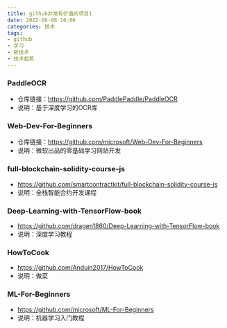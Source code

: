 ```yaml
---
title: github非常有价值的项目1
date: 2022-06-08 16:06
categories: 技术
tags: 
- github
- 学习
- 新技术
- 技术趋势
---
```


### PaddleOCR

- 仓库链接：https://github.com/PaddlePaddle/PaddleOCR
- 说明：基于深度学习的OCR库

### Web-Dev-For-Beginners
- 仓库链接：https://github.com/microsoft/Web-Dev-For-Beginners
- 说明：微软出品的零基础学习网站开发

### full-blockchain-solidity-course-js
- https://github.com/smartcontractkit/full-blockchain-solidity-course-js
- 说明：全栈智能合约开发课程

### Deep-Learning-with-TensorFlow-book
- https://github.com/dragen1860/Deep-Learning-with-TensorFlow-book
- 说明：深度学习教程


### HowToCook
- https://github.com/Anduin2017/HowToCook
- 说明：做菜

### ML-For-Beginners

- https://github.com/microsoft/ML-For-Beginners
- 说明：机器学习入门教程



